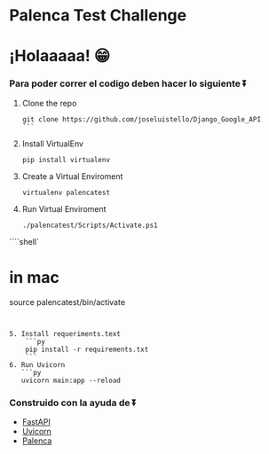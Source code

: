 # Palenca Test Challenge


# ¡Holaaaaa! 😁

### Para poder correr el codigo deben hacer lo siguiente ⏬

1. Clone the repo
   ````shell
   git clone https://github.com/joseluistello/Django_Google_API
   ```

2. Install VirtualEnv
    ```shell
    pip install virtualenv
    ```
3. Create a Virtual Enviroment
    ```shell
    virtualenv palencatest
    ```

4. Run Virtual Enviroment
    ```shell
    ./palencatest/Scripts/Activate.ps1
    ```

````shell`
# in mac
source palencatest/bin/activate

```


5. Install requeriments.text
    ```py
    pip install -r requirements.txt
    ```
6. Run Uvicorn
   ```py
   uvicorn main:app --reload  
   ```


### Construido con la ayuda de ⏬

* [FastAPI](https://fastapi.tiangolo.com/)
* [Uvicorn](https://www.uvicorn.org/)
* [Palenca](https://www.palenca.com/)